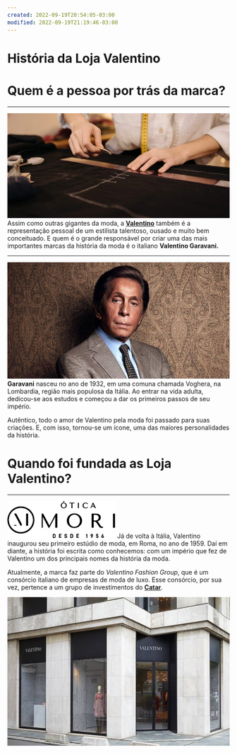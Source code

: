 ```yaml
---
created: 2022-09-19T20:54:05-03:00
modified: 2022-09-19T21:19:46-03:00
---
```


# História da Loja Valentino

# Quem é a pessoa por trás da marca?
---
![Image](./e79272b24e6ac99c36e578a577efca0c.jpg) 
Assim como outras gigantes da moda, a **[Valentino](https://pt.m.wikipedia.org/wiki/Valentino_Garavani)** também é a representação pessoal de um estilista talentoso, ousado e muito bem conceituado. E quem é o grande responsável por criar uma das mais importantes marcas da história da moda é o italiano **Valentino Garavani.**

---

![Image](./890f7ddf95315ac81eeb199f1b01d840.jpg) 
**Garavani** nasceu no ano de 1932, em uma comuna chamada Voghera, na Lombardia, região mais populosa da Itália. Ao entrar na vida adulta, dedicou-se aos estudos e começou a dar os primeiros passos de seu império.

Autêntico, todo o amor de Valentino pela moda foi passado para suas criações. E, com isso, tornou-se um ícone, uma das maiores personalidades da história. 


# Quando foi fundada as Loja Valentino?
---
![Image](./8bc5072ee8ed1e9a9a05f7653a0f4fa0.png) 
Já de volta à Itália, Valentino inaugurou seu primeiro estúdio de moda, em Roma, no ano de 1959. Daí em diante, a história foi escrita como conhecemos: com um império que fez de Valentino um dos principais nomes da história da moda.

Atualmente, a marca faz parte do *Valentino Fashion Group*, que é um consórcio italiano de empresas de moda de luxo. Esse consórcio, por sua vez, pertence a um grupo de investimentos do **[Catar](https://pt.m.wikipedia.org/wiki/Catar)**.

![Image](./0b8b396d349187db28a5953f2eb317c6.jpg)
